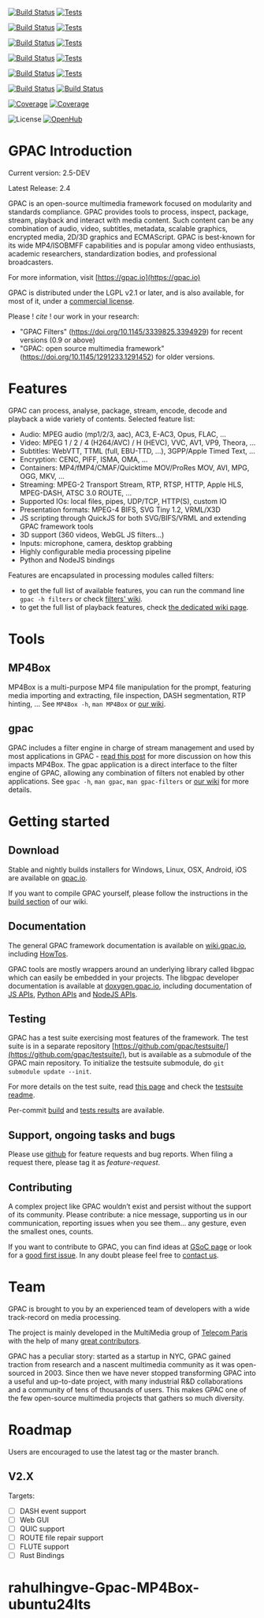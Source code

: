 [![Build Status](https://tests.gpac.io/testres/badge/build/ubuntu64)](https://buildbot.gpac.io/#/grid?branch=master)
[![Tests](https://tests.gpac.io/testres/badge/tests/linux64)](https://tests.gpac.io/)

[![Build Status](https://tests.gpac.io/testres/badge/build/debian32)](https://buildbot.gpac.io/#/grid?branch=master)
[![Tests](https://tests.gpac.io/testres/badge/tests/linux32)](https://tests.gpac.io/)

[![Build Status](https://tests.gpac.io/testres/badge/build/windows64)](https://buildbot.gpac.io/#/grid?branch=master)
[![Tests](https://tests.gpac.io/testres/badge/tests/win64)](https://tests.gpac.io/)

[![Build Status](https://tests.gpac.io/testres/badge/build/windows32)](https://buildbot.gpac.io/#/grid?branch=master)
[![Tests](https://tests.gpac.io/testres/badge/tests/win32)](https://tests.gpac.io/)

[![Build Status](https://tests.gpac.io/testres/badge/build/macos)](https://buildbot.gpac.io/#/grid?branch=master)
[![Tests](https://tests.gpac.io/testres/badge/tests/macos)](https://tests.gpac.io/)

[![Build Status](https://tests.gpac.io/testres/badge/build/ios)](https://buildbot.gpac.io/#/grid?branch=master)
[![Build Status](https://tests.gpac.io/testres/badge/build/android)](https://buildbot.gpac.io/#/grid?branch=master)

[![Coverage](https://tests.gpac.io/testres/badge/cov/linux64?branch=master)](https://tests.gpac.io/testres/)
[![Coverage](https://tests.gpac.io/testres/badge/covfn/linux64?branch=master)](https://tests.gpac.io/testres/)

![License](https://img.shields.io/badge/license-LGPL-blue.svg)
[![OpenHub](https://www.openhub.net/p/gpac/widgets/project_thin_badge.gif)](https://www.openhub.net/p/gpac)


# GPAC Introduction

Current version: 2.5-DEV

Latest Release: 2.4

GPAC is an open-source multimedia framework focused on modularity and standards compliance.
GPAC provides tools to process, inspect, package, stream, playback and interact with media content. Such content can be any combination of audio, video, subtitles, metadata, scalable graphics, encrypted media, 2D/3D graphics and ECMAScript.
GPAC is best-known for its wide MP4/ISOBMFF capabilities and is popular among video enthusiasts, academic researchers, standardization bodies, and professional broadcasters.

For more information, visit [https://gpac.io](https://gpac.io)

GPAC is distributed under the LGPL v2.1 or later, and is also available, for most of it, under a [commercial license](https://www.motionspell.com/gpac-licensing).

Please ! _cite_ ! our work in your research:
- "GPAC Filters" (https://doi.org/10.1145/3339825.3394929) for recent versions (0.9 or above) 
- "GPAC: open source multimedia framework" (https://doi.org/10.1145/1291233.1291452) for older versions.


# Features

GPAC can process, analyse, package, stream, encode, decode and playback a wide variety of contents. Selected feature list:
- Audio: MPEG audio (mp1/2/3, aac), AC3, E-AC3, Opus, FLAC, …
- Video: MPEG 1 / 2 / 4 (H264/AVC) / H (HEVC), VVC, AV1, VP9, Theora, ...
- Subtitles: WebVTT, TTML (full, EBU-TTD, …), 3GPP/Apple Timed Text, …
- Encryption: CENC, PIFF, ISMA, OMA, ...
- Containers: MP4/fMP4/CMAF/Quicktime MOV/ProRes MOV, AVI, MPG, OGG, MKV, ...
- Streaming: MPEG-2 Transport Stream, RTP, RTSP, HTTP, Apple HLS, MPEG-DASH, ATSC 3.0 ROUTE, ...
- Supported IOs: local files, pipes, UDP/TCP, HTTP(S), custom IO
- Presentation formats: MPEG-4 BIFS, SVG Tiny 1.2, VRML/X3D
- JS scripting through QuickJS for both SVG/BIFS/VRML and extending GPAC framework tools
- 3D support (360 videos, WebGL JS filters…)
- Inputs: microphone, camera, desktop grabbing
- Highly configurable media processing pipeline
- Python and NodeJS bindings

Features are encapsulated in processing modules called filters:
- to get the full list of available features, you can run the command line `gpac -h filters` or check [filters' wiki](https://wiki.gpac.io/Filters/Filters).
- to get the full list of playback features, check [the dedicated wiki page](https://wiki.gpac.io/Player/Player).


# Tools

## MP4Box
MP4Box is a multi-purpose MP4 file manipulation for the prompt, featuring media importing and extracting, file inspection, DASH segmentation, RTP hinting, ... See `MP4Box -h`, `man MP4Box` or [our wiki](https://wiki.gpac.io/MP4Box/MP4Box).


## gpac 
GPAC includes a filter engine in charge of stream management and used by most applications in GPAC - [read this post](https://wiki.gpac.io/Filters/Rearchitecture) for more discussion on how this impacts MP4Box.
The gpac application is a direct interface to the filter engine of GPAC, allowing any combination of filters not enabled by other applications. See `gpac -h`, `man gpac`, `man gpac-filters` or [our wiki](https://wiki.gpac.io/Filters/Filters) for more details.

# Getting started
## Download
Stable and nightly builds installers for Windows, Linux, OSX, Android, iOS are available on [gpac.io](https://gpac.io/downloads/).

If you want to compile GPAC yourself, please follow the instructions in the [build section](https://wiki.gpac.io/Build/Build-Introduction) of our wiki.

## Documentation
The general GPAC framework documentation is available on [wiki.gpac.io](https://wiki.gpac.io), including [HowTos](https://wiki.gpac.io/Howtos/howtos/).

GPAC tools are mostly wrappers around an underlying library called libgpac which can easily be embedded in your projects. The libgpac developer documentation is available at [doxygen.gpac.io](https://doxygen.gpac.io), including documentation of [JS APIs](https://doxygen.gpac.io/group__jsapi__grp.html), [Python APIs](https://doxygen.gpac.io/group__pyapi__grp.html) and [NodeJS APIs](https://doxygen.gpac.io/group__nodejs__grp.html).


## Testing
GPAC has a test suite exercising most features of the framework. The test suite is in a separate repository [https://github.com/gpac/testsuite/](https://github.com/gpac/testsuite/), but is available as a submodule of the GPAC main repository. To initialize the testsuite submodule, do `git submodule update --init`.

For more details on the test suite, read [this page](https://wiki.gpac.io/Build/tests/GPAC_tests/) and check the [testsuite readme](https://github.com/gpac/testsuite).

Per-commit [build](https://buildbot.gpac.io/) and [tests results](https://tests.gpac.io) are available.


## Support, ongoing tasks and bugs

Please use [github](https://github.com/gpac/gpac/issues) for feature requests and bug reports. When filing a request there, please tag it as _feature-request_.	

## Contributing
A complex project like GPAC wouldn’t exist and persist without the support of its community. Please contribute: a nice message, supporting us in our communication, reporting issues when you see them… any gesture, even the smallest ones, counts. 

If you want to contribute to GPAC, you can find ideas at [GSoC page](https://gpac.io/jobs/google-summer-of-code-ideas/) or look for a [good first issue](https://github.com/gpac/gpac/labels/good%20first%20issue). In any doubt please feel free to [contact us](mailto:contact@gpac.io).

# Team
GPAC is brought to you by an experienced team of developers with a wide track-record on media processing. 

The project is mainly developed in the MultiMedia group of [Telecom Paris](https://www.telecom-paris.fr/) with the help of many [great contributors](https://github.com/gpac/gpac/graphs/contributors).

GPAC has a peculiar story: started as a startup in NYC, GPAC gained traction from research and a nascent multimedia community as it was open-sourced in 2003. Since then we have never stopped transforming GPAC into a useful and up-to-date project, with many industrial R&D collaborations and a community of tens of thousands of users. This makes GPAC one of the few open-source multimedia projects that gathers so much diversity.


# Roadmap
Users are encouraged to use the latest tag or the master branch.

## V2.X
Targets:
- [ ] DASH event support
- [ ] Web GUI
- [ ] QUIC support
- [ ] ROUTE file repair support
- [ ] FLUTE support
- [ ] Rust Bindings
# rahulhingve-Gpac-MP4Box-ubuntu24lts
